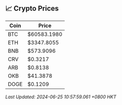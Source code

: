 ## 📈 Crypto Prices

| Coin | Price |
| ---- | ----- |
| BTC | $60583.1980 |
| ETH | $3347.8055 |
| BNB | $573.9096 |
| CRV | $0.3217 |
| ARB | $0.8138 |
| OKB | $41.3878 |
| DOGE | $0.1209 |

_Last Updated: 2024-06-25 10:57:59.061 +0800 HKT_